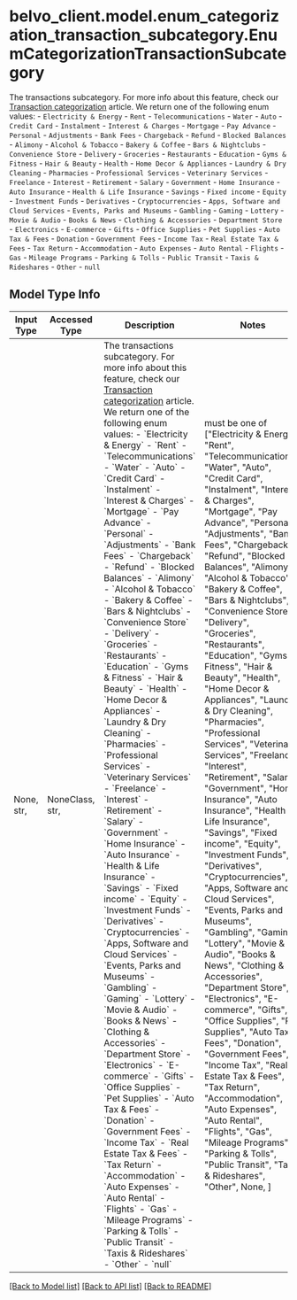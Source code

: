 # belvo_client.model.enum_categorization_transaction_subcategory.EnumCategorizationTransactionSubcategory

The transactions subcategory. For more info about this feature, check our [Transaction categorization](https://developers.belvo.com/docs/banking#categorizing-transactions) article.   We return one of the following enum values:    - `Electricity & Energy`   - `Rent`   - `Telecommunications`   - `Water`   - `Auto`   - `Credit Card`   - `Instalment`   - `Interest & Charges`   - `Mortgage`   - `Pay Advance`   - `Personal`   - `Adjustments`   - `Bank Fees`   - `Chargeback`   - `Refund`   - `Blocked Balances`   - `Alimony`   - `Alcohol & Tobacco`   - `Bakery & Coffee`   - `Bars & Nightclubs`   - `Convenience Store`   - `Delivery`   - `Groceries`   - `Restaurants`   - `Education`   - `Gyms & Fitness`   - `Hair & Beauty`   - `Health`   - `Home Decor & Appliances`   - `Laundry & Dry Cleaning`   - `Pharmacies`   - `Professional Services`   - `Veterinary Services`   - `Freelance`   - `Interest`   - `Retirement`   - `Salary`   - `Government`   - `Home Insurance`   - `Auto Insurance`   - `Health & Life Insurance`   - `Savings`   - `Fixed income`   - `Equity`   - `Investment Funds`   - `Derivatives`   - `Cryptocurrencies`   - `Apps, Software and Cloud Services`   - `Events, Parks and Museums`   - `Gambling`   - `Gaming`   - `Lottery`   - `Movie & Audio`   - `Books & News`   - `Clothing & Accessories`   - `Department Store`   - `Electronics`   - `E-commerce`   - `Gifts`   - `Office Supplies`   - `Pet Supplies`   - `Auto Tax & Fees`   - `Donation`   - `Government Fees`   - `Income Tax`   - `Real Estate Tax & Fees`   - `Tax Return`   - `Accommodation`   - `Auto Expenses`   - `Auto Rental`   - `Flights`   - `Gas`   - `Mileage Programs`   - `Parking & Tolls`   - `Public Transit`   - `Taxis & Rideshares`   - `Other`   - `null`

## Model Type Info
Input Type | Accessed Type | Description | Notes
------------ | ------------- | ------------- | -------------
None, str,  | NoneClass, str,  | The transactions subcategory. For more info about this feature, check our [Transaction categorization](https://developers.belvo.com/docs/banking#categorizing-transactions) article.   We return one of the following enum values:    - &#x60;Electricity &amp; Energy&#x60;   - &#x60;Rent&#x60;   - &#x60;Telecommunications&#x60;   - &#x60;Water&#x60;   - &#x60;Auto&#x60;   - &#x60;Credit Card&#x60;   - &#x60;Instalment&#x60;   - &#x60;Interest &amp; Charges&#x60;   - &#x60;Mortgage&#x60;   - &#x60;Pay Advance&#x60;   - &#x60;Personal&#x60;   - &#x60;Adjustments&#x60;   - &#x60;Bank Fees&#x60;   - &#x60;Chargeback&#x60;   - &#x60;Refund&#x60;   - &#x60;Blocked Balances&#x60;   - &#x60;Alimony&#x60;   - &#x60;Alcohol &amp; Tobacco&#x60;   - &#x60;Bakery &amp; Coffee&#x60;   - &#x60;Bars &amp; Nightclubs&#x60;   - &#x60;Convenience Store&#x60;   - &#x60;Delivery&#x60;   - &#x60;Groceries&#x60;   - &#x60;Restaurants&#x60;   - &#x60;Education&#x60;   - &#x60;Gyms &amp; Fitness&#x60;   - &#x60;Hair &amp; Beauty&#x60;   - &#x60;Health&#x60;   - &#x60;Home Decor &amp; Appliances&#x60;   - &#x60;Laundry &amp; Dry Cleaning&#x60;   - &#x60;Pharmacies&#x60;   - &#x60;Professional Services&#x60;   - &#x60;Veterinary Services&#x60;   - &#x60;Freelance&#x60;   - &#x60;Interest&#x60;   - &#x60;Retirement&#x60;   - &#x60;Salary&#x60;   - &#x60;Government&#x60;   - &#x60;Home Insurance&#x60;   - &#x60;Auto Insurance&#x60;   - &#x60;Health &amp; Life Insurance&#x60;   - &#x60;Savings&#x60;   - &#x60;Fixed income&#x60;   - &#x60;Equity&#x60;   - &#x60;Investment Funds&#x60;   - &#x60;Derivatives&#x60;   - &#x60;Cryptocurrencies&#x60;   - &#x60;Apps, Software and Cloud Services&#x60;   - &#x60;Events, Parks and Museums&#x60;   - &#x60;Gambling&#x60;   - &#x60;Gaming&#x60;   - &#x60;Lottery&#x60;   - &#x60;Movie &amp; Audio&#x60;   - &#x60;Books &amp; News&#x60;   - &#x60;Clothing &amp; Accessories&#x60;   - &#x60;Department Store&#x60;   - &#x60;Electronics&#x60;   - &#x60;E-commerce&#x60;   - &#x60;Gifts&#x60;   - &#x60;Office Supplies&#x60;   - &#x60;Pet Supplies&#x60;   - &#x60;Auto Tax &amp; Fees&#x60;   - &#x60;Donation&#x60;   - &#x60;Government Fees&#x60;   - &#x60;Income Tax&#x60;   - &#x60;Real Estate Tax &amp; Fees&#x60;   - &#x60;Tax Return&#x60;   - &#x60;Accommodation&#x60;   - &#x60;Auto Expenses&#x60;   - &#x60;Auto Rental&#x60;   - &#x60;Flights&#x60;   - &#x60;Gas&#x60;   - &#x60;Mileage Programs&#x60;   - &#x60;Parking &amp; Tolls&#x60;   - &#x60;Public Transit&#x60;   - &#x60;Taxis &amp; Rideshares&#x60;   - &#x60;Other&#x60;   - &#x60;null&#x60; | must be one of ["Electricity & Energy", "Rent", "Telecommunications", "Water", "Auto", "Credit Card", "Instalment", "Interest & Charges", "Mortgage", "Pay Advance", "Personal", "Adjustments", "Bank Fees", "Chargeback", "Refund", "Blocked Balances", "Alimony", "Alcohol & Tobacco", "Bakery & Coffee", "Bars & Nightclubs", "Convenience Store", "Delivery", "Groceries", "Restaurants", "Education", "Gyms & Fitness", "Hair & Beauty", "Health", "Home Decor & Appliances", "Laundry & Dry Cleaning", "Pharmacies", "Professional Services", "Veterinary Services", "Freelance", "Interest", "Retirement", "Salary", "Government", "Home Insurance", "Auto Insurance", "Health & Life Insurance", "Savings", "Fixed income", "Equity", "Investment Funds", "Derivatives", "Cryptocurrencies", "Apps, Software and Cloud Services", "Events, Parks and Museums", "Gambling", "Gaming", "Lottery", "Movie & Audio", "Books & News", "Clothing & Accessories", "Department Store", "Electronics", "E-commerce", "Gifts", "Office Supplies", "Pet Supplies", "Auto Tax & Fees", "Donation", "Government Fees", "Income Tax", "Real Estate Tax & Fees", "Tax Return", "Accommodation", "Auto Expenses", "Auto Rental", "Flights", "Gas", "Mileage Programs", "Parking & Tolls", "Public Transit", "Taxis & Rideshares", "Other", None, ] 

[[Back to Model list]](../../README.md#documentation-for-models) [[Back to API list]](../../README.md#documentation-for-api-endpoints) [[Back to README]](../../README.md)

